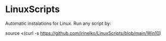 # LinuxScripts
Automatic instalations for Linux.
Run any script by:

source <(curl -s https://github.com/irinelko/LinuxScripts/blob/main/Win10)
